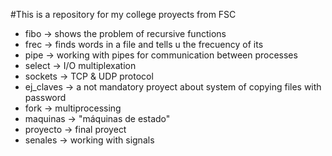#This is a repository for my college proyects from FSC
* fibo -> shows the problem of recursive functions
* frec -> finds words in a file and tells u the frecuency of its
* pipe -> working with pipes for communication between processes
* select -> I/O multiplexation
* sockets -> TCP & UDP protocol
* ej_claves -> a not mandatory proyect about system of copying files with password
* fork -> multiprocessing
* maquinas -> "máquinas de estado"
* proyecto -> final proyect
* senales -> working with signals
